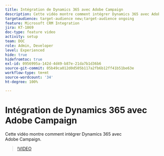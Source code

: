 ```yaml
---
title: Intégration de Dynamics 365 avec Adobe Campaign
description: Cette vidéo montre comment intégrer Dynamics 365 avec Adobe Campaign.
targetaudience: target-audience new;target-audience ongoing
feature: Microsoft CRM Integration
jira: KT-1869
doc-type: feature video
activity: setup
team: DOC
role: Admin, Developer
level: Experienced
hide: true
hidefromtoc: true
exl-id: 0956995a-142d-4d49-b87e-21da7b1d36b6
source-git-commit: 05b49ca012d0d505b117a2fb6b12ff41b51be63e
workflow-type: tm+mt
source-wordcount: '34'
ht-degree: 100%

---
```


# Intégration de Dynamics 365 avec Adobe Campaign

Cette vidéo montre comment intégrer Dynamics 365 avec Adobe Campaign.

>[!VIDEO](https://video.tv.adobe.com/v/23837?quality=12&learn=on)
